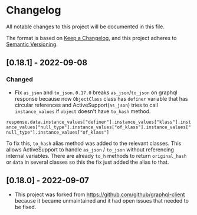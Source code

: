# Changelog
All notable changes to this project will be documented in this file.

The format is based on [Keep a Changelog](https://keepachangelog.com/en/1.0.0/),
and this project adheres to [Semantic Versioning](https://semver.org/spec/v2.0.0.html).

## [0.18.1] - 2022-09-08

### Changed
- Fix `as_json` and `to_json`. `0.17.0` breaks `as_json`/`to_json` on graphql response because now `ObjectClass` class has `definer` variable that has circular references and ActiveSupport(`as_json`) tries to call `instance_values` if `object` doesn't have `to_hash` method.

`response.data.instance_values["definer"].instance_values["klass"].instance_values["null_type"].instance_values["of_klass"].instance_values["null_type"].instance_values["of_klass"]`

To fix this, `to_hash` alias method was added to the relevant classes. This allows ActiveSupport to handle `as_json` / `to_json` without referencing internal variables. There are already `to_h` methods to return `original_hash` or `data` in several classes so this the fix just added the alias to that.


## [0.18.0] - 2022-09-07
- This project was forked from https://github.com/github/graphql-client because it became unmaintained and it had open issues that needed to be fixed.